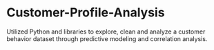 # Customer-Profile-Analysis
Utilized Python and libraries to explore, clean and analyze a customer behavior dataset through predictive modeling and correlation analysis.
